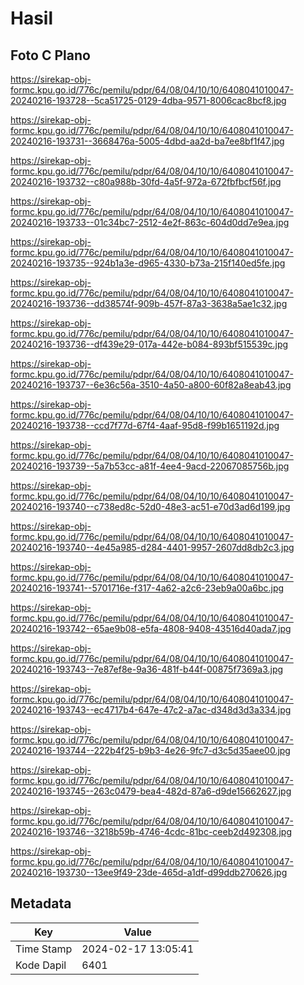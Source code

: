 # Hasil

## Foto C Plano

https://sirekap-obj-formc.kpu.go.id/776c/pemilu/pdpr/64/08/04/10/10/6408041010047-20240216-193728--5ca51725-0129-4dba-9571-8006cac8bcf8.jpg

https://sirekap-obj-formc.kpu.go.id/776c/pemilu/pdpr/64/08/04/10/10/6408041010047-20240216-193731--3668476a-5005-4dbd-aa2d-ba7ee8bf1f47.jpg

https://sirekap-obj-formc.kpu.go.id/776c/pemilu/pdpr/64/08/04/10/10/6408041010047-20240216-193732--c80a988b-30fd-4a5f-972a-672fbfbcf56f.jpg

https://sirekap-obj-formc.kpu.go.id/776c/pemilu/pdpr/64/08/04/10/10/6408041010047-20240216-193733--01c34bc7-2512-4e2f-863c-604d0dd7e9ea.jpg

https://sirekap-obj-formc.kpu.go.id/776c/pemilu/pdpr/64/08/04/10/10/6408041010047-20240216-193735--924b1a3e-d965-4330-b73a-215f140ed5fe.jpg

https://sirekap-obj-formc.kpu.go.id/776c/pemilu/pdpr/64/08/04/10/10/6408041010047-20240216-193736--dd38574f-909b-457f-87a3-3638a5ae1c32.jpg

https://sirekap-obj-formc.kpu.go.id/776c/pemilu/pdpr/64/08/04/10/10/6408041010047-20240216-193736--df439e29-017a-442e-b084-893bf515539c.jpg

https://sirekap-obj-formc.kpu.go.id/776c/pemilu/pdpr/64/08/04/10/10/6408041010047-20240216-193737--6e36c56a-3510-4a50-a800-60f82a8eab43.jpg

https://sirekap-obj-formc.kpu.go.id/776c/pemilu/pdpr/64/08/04/10/10/6408041010047-20240216-193738--ccd7f77d-67f4-4aaf-95d8-f99b1651192d.jpg

https://sirekap-obj-formc.kpu.go.id/776c/pemilu/pdpr/64/08/04/10/10/6408041010047-20240216-193739--5a7b53cc-a81f-4ee4-9acd-22067085756b.jpg

https://sirekap-obj-formc.kpu.go.id/776c/pemilu/pdpr/64/08/04/10/10/6408041010047-20240216-193740--c738ed8c-52d0-48e3-ac51-e70d3ad6d199.jpg

https://sirekap-obj-formc.kpu.go.id/776c/pemilu/pdpr/64/08/04/10/10/6408041010047-20240216-193740--4e45a985-d284-4401-9957-2607dd8db2c3.jpg

https://sirekap-obj-formc.kpu.go.id/776c/pemilu/pdpr/64/08/04/10/10/6408041010047-20240216-193741--5701716e-f317-4a62-a2c6-23eb9a00a6bc.jpg

https://sirekap-obj-formc.kpu.go.id/776c/pemilu/pdpr/64/08/04/10/10/6408041010047-20240216-193742--65ae9b08-e5fa-4808-9408-43516d40ada7.jpg

https://sirekap-obj-formc.kpu.go.id/776c/pemilu/pdpr/64/08/04/10/10/6408041010047-20240216-193743--7e87ef8e-9a36-481f-b44f-00875f7369a3.jpg

https://sirekap-obj-formc.kpu.go.id/776c/pemilu/pdpr/64/08/04/10/10/6408041010047-20240216-193743--ec4717b4-647e-47c2-a7ac-d348d3d3a334.jpg

https://sirekap-obj-formc.kpu.go.id/776c/pemilu/pdpr/64/08/04/10/10/6408041010047-20240216-193744--222b4f25-b9b3-4e26-9fc7-d3c5d35aee00.jpg

https://sirekap-obj-formc.kpu.go.id/776c/pemilu/pdpr/64/08/04/10/10/6408041010047-20240216-193745--263c0479-bea4-482d-87a6-d9de15662627.jpg

https://sirekap-obj-formc.kpu.go.id/776c/pemilu/pdpr/64/08/04/10/10/6408041010047-20240216-193746--3218b59b-4746-4cdc-81bc-ceeb2d492308.jpg

https://sirekap-obj-formc.kpu.go.id/776c/pemilu/pdpr/64/08/04/10/10/6408041010047-20240216-193730--13ee9f49-23de-465d-a1df-d99ddb270626.jpg


## Metadata

| Key        | Value               |
| ---------- | ------------------- |
| Time Stamp | 2024-02-17 13:05:41 |
| Kode Dapil | 6401                |



